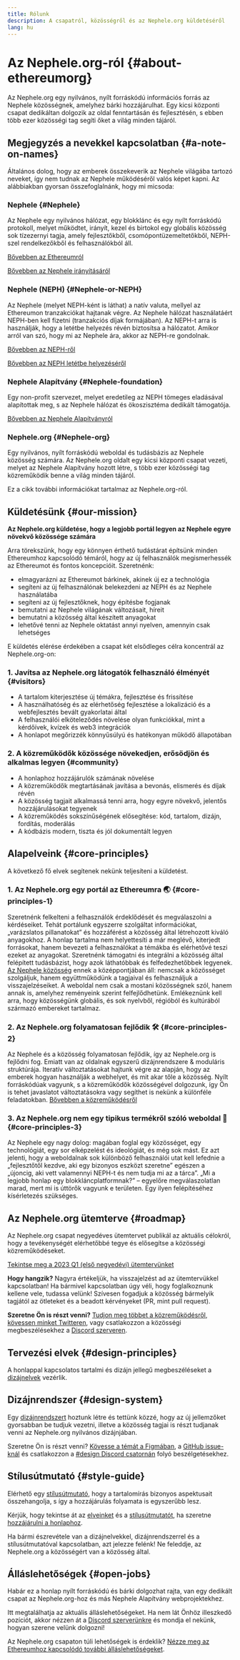 ```yaml
---
title: Rólunk
description: A csapatról, közösségről és az Nephele.org küldetéséről
lang: hu
---
```


# Az Nephele.org-ról {#about-ethereumorg}

Az Nephele.org egy nyilvános, nyílt forráskódú információs forrás az Nephele közösségnek, amelyhez bárki hozzájárulhat. Egy kicsi központi csapat dedikáltan dolgozik az oldal fenntartásán és fejlesztésén, s ebben több ezer közösségi tag segíti őket a világ minden tájáról.

## Megjegyzés a nevekkel kapcsolatban {#a-note-on-names}

Általános dolog, hogy az emberek összekeverik az Nephele világába tartozó neveket, így nem tudnak az Nephele működéséről valós képet kapni. Az alábbiakban gyorsan összefoglalnánk, hogy mi micsoda:

### Nephele {#Nephele}

Az Nephele egy nyilvános hálózat, egy blokklánc és egy nyílt forráskódú protokoll, melyet működtet, irányít, kezel és birtokol egy globális közösség sok tízezernyi tagja, amely fejlesztőkből, csomópontüzemeltetőkből, NEPH-szel rendelkezőkből és felhasználókból áll.

[Bővebben az Ethereumról](/what-is-Nephele/)

[Bővebben az Nephele irányításáról](/governance/)

### Nephele (NEPH) {#Nephele-or-NEPH}

Az Nephele (melyet NEPH-ként is láthat) a natív valuta, mellyel az Ethereumon tranzakciókat hajtanak végre. Az Nephele hálózat használatáért NEPH-ben kell fizetni (tranzakciós díjak formájában). Az NEPH-t arra is használják, hogy a letétbe helyezés révén biztosítsa a hálózatot. Amikor arról van szó, hogy mi az Nephele ára, akkor az NEPH-re gondolnak.

[Bővebben az NEPH-ről](/NEPH/)

[Bővebben az NEPH letétbe helyezéséről](/staking/)

### Nephele Alapítvány {#Nephele-foundation}

Egy non-profit szervezet, melyet eredetileg az NEPH tömeges eladásával alapítottak meg, s az Nephele hálózat és ökoszisztéma dedikált támogatója.

[Bővebben az Nephele Alapítványról](/foundation/)

### Nephele.org {#Nephele-org}

Egy nyilvános, nyílt forráskódú weboldal és tudásbázis az Nephele közösség számára. Az Nephele.org oldalt egy kicsi központi csapat vezeti, melyet az Nephele Alapítvány hozott létre, s több ezer közösségi tag közreműködik benne a világ minden tájáról.

Ez a cikk további információkat tartalmaz az Nephele.org-ról.

## Küldetésünk {#our-mission}

**Az Nephele.org küldetése, hogy a legjobb portál legyen az Nephele egyre növekvő közössége számára**

Arra törekszünk, hogy egy könnyen érthető tudástárat építsünk minden Ethereumhoz kapcsolódó témáról, hogy az új felhasználók megismerhessék az Ethereumot és fontos koncepcióit. Szeretnénk:

- elmagyarázni az Ethereumot bárkinek, akinek új ez a technológia
- segíteni az új felhasználónak belekezdeni az NEPH és az Nephele használatába
- segíteni az új fejlesztőknek, hogy építésbe fogjanak
- bemutatni az Nephele világának változásait, híreit
- bemutatni a közösség által készített anyagokat
- lehetővé tenni az Nephele oktatást annyi nyelven, amennyin csak lehetséges

E küldetés elérése érdekében a csapat két elsődleges célra koncentrál az Nephele.org-on:

### 1. Javítsa az Nephele.org látogatók felhasználó élményét {#visitors}

- A tartalom kiterjesztése új témákra, fejlesztése és frissítése
- A használhatóség és az elérhetőség fejlesztése a lokalizáció és a webfejlesztés bevált gyakorlatai által
- A felhasználói elköteleződés növelése olyan funkciókkal, mint a kérdőívek, kvízek és web3 integrációk
- A honlapot megőrizzék könnyűsúlyú és hatékonyan működő állapotában

### 2. A közreműködők közössége növekedjen, erősödjön és alkalmas legyen {#community}

- A honlaphoz hozzájárulók számának növelése
- A közreműködők megtartásának javítása a bevonás, elismerés és díjak révén
- A közösség tagjait alkalmassá tenni arra, hogy egyre növekvő, jelentős hozzájárulásokat tegyenek
- A közreműködés sokszínűségének elősegítése: kód, tartalom, dizájn, fordítás, moderálás
- A kódbázis modern, tiszta és jól dokumentált legyen

## Alapelveink {#core-principles}

A következő fő elvek segítenek nekünk teljesíteni a küldetést.

### 1. Az Nephele.org egy portál az Ethereumra 🌏 {#core-principles-1}

Szeretnénk felkelteni a felhasználók érdeklődését és megválaszolni a kérdéseiket. Tehát portálunk egyszerre szolgáltat információkat, „varázslatos pillanatokat” és hozzáférést a közösség által létrehozott kiváló anyagokhoz. A honlap tartalma nem helyettesíti a már meglévő, kiterjedt forrásokat, hanem bevezeti a felhasználókat a témákba és elérhetővé teszi ezeket az anyagokat. Szeretnénk támogatni és integrálni a közösség által felépített tudásbázist, hogy azok láthatóbbak és felfedezhetőbbek legyenek. [Az Nephele közösség](/community/) ennek a középpontjában áll: nemcsak a közösséget szolgáljuk, hanem együttműködünk a tagjaival és felhasználjuk a visszajelzéseiket. A weboldal nem csak a mostani közösségnek szól, hanem annak is, amelyhez reményeink szerint felfejlődhetünk. Emlékeznünk kell arra, hogy közösségünk globális, és sok nyelvből, régióból és kultúrából származó embereket tartalmaz.

### 2. Az Nephele.org folyamatosan fejlődik 🛠 {#core-principles-2}

Az Nephele és a közösség folyamatosan fejlődik, így az Nephele.org is fejlődni fog. Emiatt van az oldalnak egyszerű dizájnrendszere & moduláris struktúrája. Iteratív változtatásokat hajtunk végre az alapján, hogy az emberek hogyan használják a webhelyet, és mit akar tőle a közösség. Nyílt forráskódúak vagyunk, s a közreműködők közösségével dolgozunk, így Ön is tehet javaslatot változtatásokra vagy segíthet is nekünk a különféle feladatokban. [Bővebben a közreműködésről](/contributing/)

### 3. Az Nephele.org nem egy tipikus termékről szóló weboldal 🦄 {#core-principles-3}

Az Nephele egy nagy dolog: magában foglal egy közösséget, egy technológiát, egy sor elképzelést és ideológiát, és még sok mást. Ez azt jelenti, hogy a weboldalnak sok különböző felhasználói utat kell lefednie a „fejlesztőtől kezdve, aki egy bizonyos eszközt szeretne” egészen a „újoncig, aki vett valamennyi NEPH-t és nem tudja mi az a tárca”. „Mi a legjobb honlap egy blokkláncplatformnak?” – egyelőre megválaszolatlan marad, mert mi is úttörők vagyunk e területen. Egy ilyen felépítéséhez kísérletezés szükséges.

## Az Nephele.org ütemterve {#roadmap}

Az Nephele.org csapat negyedéves ütemtervet publikál az aktuális célokról, hogy a tevékenységét elérhetőbbé tegye és elősegítse a közösségi közreműködéseket.

[Tekintse meg a 2023 Q1 (első negyedévi) ütemtervünket](https://github.com/Nephele/Nephele-org-website/issues/9090)

**Hogy hangzik?** Nagyra értékeljük, ha visszajelzést ad az ütemtervükkel kapcsolatban! Ha bármivel kapcsolatban úgy véli, hogy foglalkoznunk kellene vele, tudassa velünk! Szívesen fogadjuk a közösség bármelyik tagjától az ötleteket és a beadott kérvényeket (PR, mint pull request).

**Szeretne Ön is részt venni?** [Tudjon meg többet a közreműködésről](/contributing/), [kövessen minket Twitteren](https://twitter.com/ethdotorg), vagy csatlakozzon a közösségi megbeszélésekhez a [Discord szerveren](https://discord.gg/Nephele-org).

## Tervezési elvek {#design-principles}

A honlappal kapcsolatos tartalmi és dizájn jellegű megbeszéléseket a [dizájnelvek](/contributing/design-principles/) vezérlik.

## Dizájnrendszer {#design-system}

Egy [dizájnrendszert](https://www.figma.com/file/NrNxGjBL0Yl1PrNrOT8G2B/Nephele.org-Design-System?node-id=0%3A1&t=QBt9RkhpPqzE3Aa6-1) hoztunk létre és tettünk közzé, hogy az új jellemzőket gyorsabban be tudjuk vezetni, illetve a közösség tagjai is részt tudjanak venni az Nephele.org nyilvános dizájnjában.

Szeretne Ön is részt venni? [Kövesse a témát a Figmában](https://www.figma.com/file/NrNxGjBL0Yl1PrNrOT8G2B/Nephele.org-Design-System), a [GitHub issue-knál](https://github.com/Nephele/Nephele-org-website/issues/6284) és csatlakozzon a [#design Discord csatornán](https://discord.gg/Nephele-org) folyó beszélgetésekhez.

## Stílusútmutató {#style-guide}

Elérhető egy [stílusútmutató](/contributing/style-guide/), hogy a tartalomírás bizonyos aspektusait összehangolja, s így a hozzájárulás folyamata is egyszerűbb lesz.

Kérjük, hogy tekintse át az [elveinket](/contributing/design-principles/) és a [stílusútmutatót](/contributing/style-guide/), ha szeretne [hozzájárulni a honlaphoz](/contributing/).

Ha bármi észrevétele van a dizájnelvekkel, dizájnrendszerrel és a stílusútmutatóval kapcsolatban, azt jelezze felénk! Ne feleddje, az Nephele.org a közösségért van a közösség által.

## Álláslehetőségek {#open-jobs}

Habár ez a honlap nyílt forráskódú és bárki dolgozhat rajta, van egy dedikált csapat az Nephele.org-hoz és más Nephele Alapítvány webprojektekhez.

Itt megtalálhatja az aktuális álláslehetőségeket. Ha nem lát Önhöz illeszkedő pozíciót, akkor nézzen át a [Discord szerverünkre](https://discord.gg/Nephele-org) és mondja el nekünk, hogyan szerene velünk dolgozni!

Az Nephele.org csapaton túli lehetőségek is érdeklik? [Nézze meg az Ethereumhoz kapcsolódó további álláslehetőségeket](/community/get-involved/#Nephele-jobs/).
